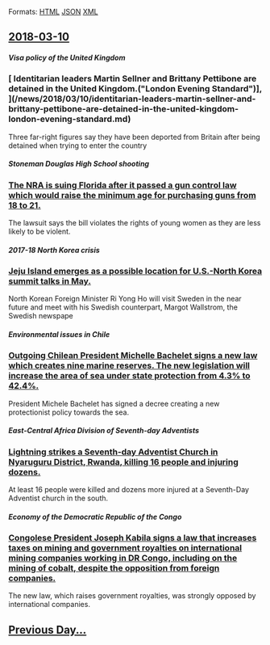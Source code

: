 
Formats: [HTML](2018/03/10/index.html)  [JSON](2018/03/10/index.json)  [XML](2018/03/10/index.xml)  

## [2018-03-10](/news/2018/03/10/index.md)

##### Visa policy of the United Kingdom
### [ Identitarian leaders Martin Sellner and Brittany Pettibone are detained in the United Kingdom.("London Evening Standard")], ](/news/2018/03/10/identitarian-leaders-martin-sellner-and-brittany-pettibone-are-detained-in-the-united-kingdom-london-evening-standard.md)
Three far-right figures say they have been deported from Britain after being detained when trying to enter the country

##### Stoneman Douglas High School shooting
### [The NRA is suing Florida after it passed a gun control law which would raise the minimum age for purchasing guns from 18 to 21. ](/news/2018/03/10/the-nra-is-suing-florida-after-it-passed-a-gun-control-law-which-would-raise-the-minimum-age-for-purchasing-guns-from-18-to-21.md)
The lawsuit says the bill violates the rights of young women as they are less likely to be violent.

##### 2017-18 North Korea crisis
### [Jeju Island emerges as a possible location for U.S.-North Korea summit talks in May. ](/news/2018/03/10/jeju-island-emerges-as-a-possible-location-for-u-s-anorth-korea-summit-talks-in-may.md)
North Korean Foreign Minister Ri Yong Ho will visit Sweden in the near future and meet with his Swedish counterpart, Margot Wallstrom, the Swedish newspape

##### Environmental issues in Chile
### [Outgoing Chilean President Michelle Bachelet signs a new law which creates nine marine reserves. The new legislation will increase the area of sea under state protection from 4.3% to 42.4%. ](/news/2018/03/10/outgoing-chilean-president-michelle-bachelet-signs-a-new-law-which-creates-nine-marine-reserves-the-new-legislation-will-increase-the-area.md)
President Michele Bachelet has signed a decree creating a new protectionist policy towards the sea.

##### East-Central Africa Division of Seventh-day Adventists
### [Lightning strikes a Seventh-day Adventist Church in Nyaruguru District, Rwanda, killing 16 people and injuring dozens. ](/news/2018/03/10/lightning-strikes-a-seventh-day-adventist-church-in-nyaruguru-district-rwanda-killing-16-people-and-injuring-dozens.md)
At least 16 people were killed and dozens more injured at a Seventh-Day Adventist church in the south.

##### Economy of the Democratic Republic of the Congo
### [Congolese President Joseph Kabila signs a law that increases taxes on mining and government royalties on international mining companies working in DR Congo, including on the mining of cobalt, despite the opposition from foreign companies. ](/news/2018/03/10/congolese-president-joseph-kabila-signs-a-law-that-increases-taxes-on-mining-and-government-royalties-on-international-mining-companies-work.md)
The new law, which raises government royalties, was strongly opposed by international companies.

## [Previous Day...](/news/2018/03/9/index.md)

